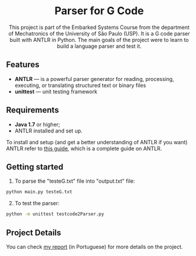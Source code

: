 
<h1 align="center">
Parser for G Code
</h1>

<p align="center">
    This project is part of the Embarked Systems Course from the department of Mechatronics of the University of São Paulo (USP).
    It is a G code parser built with ANTLR in Python. The main goals of the project were to learn to build a language parser and test it.
</p>

## Features
[//]: # (Add the features of your project here:)

- **ANTLR** — is a powerful parser generator for reading, processing, executing, or translating structured text or binary files
- **unittest** — unit testing framework

## Requirements

- **Java 1.7** or higher;
- ANTLR installed and set up.

To install and setup (and get a better understanding of ANTLR if you want) ANTLR refer to [this guide](https://tomassetti.me/antlr-mega-tutorial/#chapter17), which is a complete guide on ANTLR.

## Getting started

1. To parse the "testeG.txt" file into "output.txt" file:
```bash
python main.py testeG.txt
```
2. To test the parser:
```bash
python -m unittest testcode2Parser.py
```

## Project Details

You can check [my report](https://github.com/BrunoScaglione/Parser-GCode/blob/main/Gcode%20Parser.pdf) (in Portuguese) for more details on the project.

